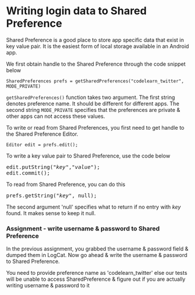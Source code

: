 # Writing login data to Shared Preference

Shared Preference is a good place to store app specific data that exist in key value pair. It is the easiest form of local storage available in an Android app. 

We first obtain handle to the Shared Preference through the code snippet below 

    SharedPreferences prefs = getSharedPreferences("codelearn_twitter", MODE_PRIVATE)

`getSharedPreferences()` function takes two argument. The first string denotes preference name. It should be different for different apps. The second string `MODE_PRIVATE` specifies that the preferences are private & other apps can not access these values.

To write or read from Shared Preferences, you first need to get handle to the Shared Preference Editor. 
 
    Editor edit = prefs.edit();

To write a key value pair to Shared Preference, use the code below

<pre>edit.putString("<i>key</i>","<i>value</i>");
edit.commit();</pre>

To read from Shared Preference, you can do this

<pre>prefs.getString("<i>key</i>", null);</pre>

The second argument 'null' specifies what to return if no entry with *key* found. It makes sense to keep it null.

### Assignment - write username & password to Shared Preference

In the previous assignment, you grabbed the username & password field & dumped them in LogCat. Now go ahead & write the username & password to Shared Preference.

<p class="text-error">You need to provide preference name as 'codelearn_twitter' else our tests will be unable to access SharedPreference & figure out if you are actually writing username & password to it</p>

